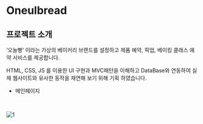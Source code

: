 # Oneulbread

## 프로젝트 소개

‘오늘빵’ 이라는 가상의 베이커리 브랜드를 설정하고 제품 예약, 픽업, 베이킹 클래스 예약 서비스를 제공합니다.

HTML, CSS, JS 를 이용한 UI 구현과 MVC패턴을 이해하고 DataBase와 연동하여 실제 웹사이트와 유사한 동작을 재연해 보기 위해 기획 하였습니다.



- 메인페이지
<br>

![1](https://user-images.githubusercontent.com/87962947/158335924-2ba02602-596a-402c-8fe6-90d6e7e1acc2.png)


